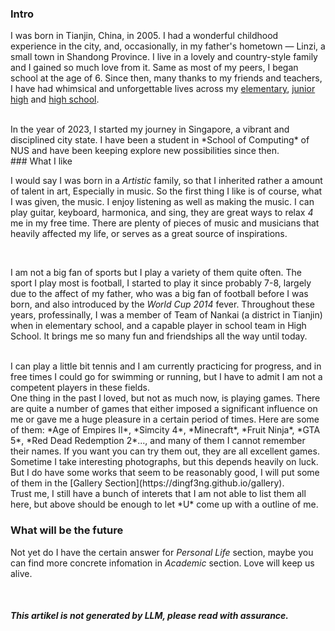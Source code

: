 ### Intro

I was born in Tianjin, China, in 2005. I had a wonderful childhood experience in the city, and, occasionally, in my father's hometown — Linzi, a small town in Shandong Province. I live in a lovely and country-style family and I gained so much love from it. Same as most of my peers, I began school at the age of 6. Since then, many thanks to my friends and teachers, I have had whimsical and unforgettable lives across my [elementary](https://baike.baidu.com/item/天津市南开区科技实验小学/7850747), [junior high](https://baike.baidu.com/item/天津市第二十五中学/6441189) and [high school](https://zh.wikipedia.org/zh-sg/天津市新华中学).

<br>
In the year of 2023, I started my journey in Singapore, a vibrant and disciplined city state. I have been a student in *School of Computing* of NUS and have been keeping explore new possibilities since then.

<br>
### What I like

I would say I was born in a *Artistic* family, so that I inherited rather a amount of talent in art, Especially in music. So the first thing I like is of course, what I was given, the music. I enjoy listening as well as making the music. I can play guitar, keyboard, harmonica, and sing, they are great ways to relax *4* me in my free time. There are plenty of pieces of music and musicians that heavily affected my life, or serves as a great source of inspirations.

<br>

I am not a big fan of sports but I play a variety of them quite often. The sport I play most is football, I started to play it since probably 7-8, largely due to the affect of my father, who was a big fan of football before I was born, and also introduced by the *World Cup 2014* fever. Throughout these years, professinally, I was a member of Team of Nankai (a district in Tianjin) when in elementary school, and a capable player in school team in High School. It brings me so many fun and friendships all the way until today.

<br>
I can play a little bit tennis and I am currently practicing for progress, and in free times I could go for swimming or running, but I have to admit I am not a competent players in these fields.

<br>
One thing in the past I loved, but not as much now, is playing games. There are quite a number of games that either imposed a significant influence on me or gave me a huge pleasure in a certain period of times. Here are some of them: *Age of Empires II*, *Simcity 4*, *Minecraft*, *Fruit Ninja*, *GTA 5*, *Red Dead Redemption 2*..., and many of them I cannot remember their names. If you want you can try them out, they are all excellent games.

<br>
Sometime I take interesting photographs, but this depends heavily on luck. But I do have some works that seem to be reasonably good, I will put some of them in the [Gallery Section](https://dingf3ng.github.io/gallery).

<br>
Trust me, I still have a bunch of interets that I am not able to list them all here, but above should be enough to let *U* come up with a outline of me.

<br>

### What will be the future

Not yet do I have the certain answer for *Personal Life* section, maybe you can find more concrete infomation in *Academic* section. Love will keep us alive.

<br>

##### This *artikel* is not generated by LLM, please read with assurance.